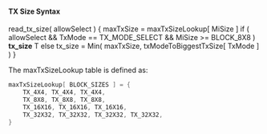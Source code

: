 #### TX Size Syntax

<div class="syntax">
read_tx_size( allowSelect ) {
    maxTxSize = maxTxSizeLookup[ MiSize ]
    if ( allowSelect && TxMode == TX_MODE_SELECT && MiSize >= BLOCK_8X8 )
        <b>tx_size</b>                                                      T
    else
        tx_size = Min( maxTxSize, txModeToBiggestTxSize[ TxMode ] )
}
</div>

The maxTxSizeLookup table is defined as:

~~~~~ c
maxTxSizeLookup[ BLOCK_SIZES ] = {
    TX_4X4, TX_4X4, TX_4X4,
    TX_8X8, TX_8X8, TX_8X8,
    TX_16X16, TX_16X16, TX_16X16,
    TX_32X32, TX_32X32, TX_32X32, TX_32X32,
}
~~~~~
